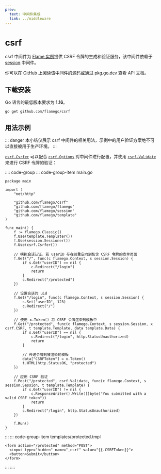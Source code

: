 ```yaml
---
prev:
  text: 中间件集成
  link: ../middleware
---
```


# csrf

csrf 中间件为 [Flame 实例](../core-concepts.md#实例)提供 CSRF 令牌的生成和验证服务，该中间件依赖于 [session](session.md) 中间件。

你可以在 [GitHub](https://github.com/flamego/csrf) 上阅读该中间件的源码或通过 [pkg.go.dev](https://pkg.go.dev/github.com/flamego/csrf?tab=doc) 查看 API 文档。

## 下载安装

Go 语言的最低版本要求为 **1.16**。

```:no-line-numbers
go get github.com/flamego/csrf
```

## 用法示例

::: danger
本小结仅展示 csrf 中间件的相关用法，示例中的用户验证方案绝不可以直接被用于生产环境。
:::

[`csrf.Csrfer`](https://pkg.go.dev/github.com/flamego/csrf#Csrfer) 可以配合 [`csrf.Options`](https://pkg.go.dev/github.com/flamego/csrf#Options) 对中间件进行配置，并使用 [`csrf.Validate`](https://pkg.go.dev/github.com/flamego/csrf#Validate) 来进行 CSRF 令牌的验证：

:::: code-group
::: code-group-item main.go
```go:no-line-numbers{41-42,46-47}
package main

import (
	"net/http"

	"github.com/flamego/csrf"
	"github.com/flamego/flamego"
	"github.com/flamego/session"
	"github.com/flamego/template"
)

func main() {
	f := flamego.Classic()
	f.Use(template.Templater())
	f.Use(session.Sessioner())
	f.Use(csrf.Csrfer())

	// 模拟会话认证，若 userID 存在则重定向到包含 CSRF 令牌的表单页面
	f.Get("/", func(c flamego.Context, s session.Session) {
		if s.Get("userID") == nil {
			c.Redirect("/login")
			return
		}
		c.Redirect("/protected")
	})

	// 设置会话的 uid
	f.Get("/login", func(c flamego.Context, s session.Session) {
		s.Set("userID", 123)
		c.Redirect("/")
	})

	// 使用 x.Token() 将 CSRF 令牌渲染到模板中
	f.Get("/protected", func(c flamego.Context, s session.Session, x csrf.CSRF, t template.Template, data template.Data) {
		if s.Get("userID") == nil {
			c.Redirect("/login", http.StatusUnauthorized)
			return
		}

		// 传递令牌到被渲染的模板
		data["CSRFToken"] = x.Token()
		t.HTML(http.StatusOK, "protected")
	})

	// 应用 CSRF 验证
	f.Post("/protected", csrf.Validate, func(c flamego.Context, s session.Session, t template.Template) {
		if s.Get("userID") != nil {
			c.ResponseWriter().Write([]byte("You submitted with a valid CSRF token"))
			return
		}
		c.Redirect("/login", http.StatusUnauthorized)
	})

	f.Run()
}
```
:::
::: code-group-item templates/protected.tmpl
```html:no-line-numbers
<form action="/protected" method="POST">
  <input type="hidden" name="_csrf" value="{{.CSRFToken}}">
  <button>Submit</button>
</form>
```
:::
::::
